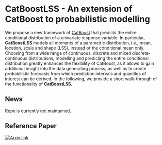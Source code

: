 # CatBoostLSS - An extension of CatBoost to probabilistic modelling
We propose a new framework of [CatBoost](https://github.com/catboost/catboost) that predicts the entire conditional distribution of a univariate response variable. In particular, **CatBoostLSS** models all moments of a parametric distribution, i.e., mean, location, scale and shape (LSS), instead of the conditional mean only. Choosing from a wide range of continuous, discrete and mixed discrete-continuous distributions, modelling and predicting the entire conditional distribution greatly enhances the flexibility of CatBoost, as it allows to gain additional insight into the data generating process, as well as to create probabilistic forecasts from which prediction intervals and quantiles of interest can be derived. In the following, we provide a short walk-through of the functionality of **CatBoostLSS**.

## News
Repo is currently not maintained.

## Reference Paper
[![Arxiv link](https://img.shields.io/badge/arXiv-CatBoostLSS%3A%20An%20extension%20of%20CatBoost%20to%20probabilistic%20forecasting-color=brightgreen)](https://128.84.21.199/abs/2001.02121) <br/>

<!---
März, Alexander (2019) [*"CatBoostLSS - An extension of CatBoost to probabilistic forecasting"*](https://128.84.21.199/abs/2001.02121).
--->


